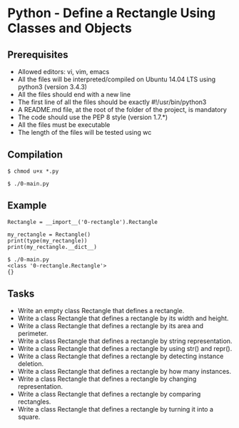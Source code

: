 # Python - Define a Rectangle Using Classes and Objects

## Prerequisites
* Allowed editors: vi, vim, emacs
* All the files will be interpreted/compiled on Ubuntu 14.04 LTS using python3 (version 3.4.3)
* All the files should end with a new line
* The first line of all the files should be exactly #!/usr/bin/python3
* A README.md file, at the root of the folder of the project, is mandatory
* The code should use the PEP 8 style (version 1.7.*)
* All the files must be executable
* The length of the files will be tested using wc

## Compilation
`$ chmod u+x *.py`

`$ ./0-main.py`

## Example
```#!/usr/bin/python3
Rectangle = __import__('0-rectangle').Rectangle

my_rectangle = Rectangle()
print(type(my_rectangle))
print(my_rectangle.__dict__)

$ ./0-main.py
<class '0-rectangle.Rectangle'>
{}
```

## Tasks
* Write an empty class Rectangle that defines a rectangle.
* Write a class Rectangle that defines a rectangle by its width and height.
* Write a class Rectangle that defines a rectangle by its area and perimeter.
* Write a class Rectangle that defines a rectangle by string representation.
* Write a class Rectangle that defines a rectangle by using str() and repr().
* Write a class Rectangle that defines a rectangle by detecting instance deletion.
* Write a class Rectangle that defines a rectangle by how many instances.
* Write a class Rectangle that defines a rectangle by changing representation.
* Write a class Rectangle that defines a rectangle by comparing rectangles.
* Write a class Rectangle that defines a rectangle by turning it into a square. 
